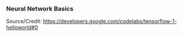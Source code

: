 ### Neural Network Basics

Source/Credit: https://developers.google.com/codelabs/tensorflow-1-helloworld#0